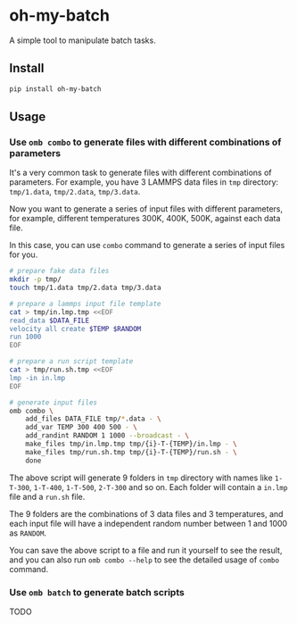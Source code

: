 # oh-my-batch
A simple tool to manipulate batch tasks.

## Install
```bash
pip install oh-my-batch
```

## Usage

### Use `omb combo` to generate files with different combinations of parameters

It's a very common task to generate files with different combinations of parameters. 
For example, you have 3 LAMMPS data files in `tmp` directory: `tmp/1.data`, `tmp/2.data`, `tmp/3.data`.

Now you want to generate a series of input files with different parameters,
for example, different temperatures 300K, 400K, 500K, against each data file.

In this case, you can use `combo` command to generate a series of input files for you.

```bash
# prepare fake data files
mkdir -p tmp/
touch tmp/1.data tmp/2.data tmp/3.data

# prepare a lammps input file template
cat > tmp/in.lmp.tmp <<EOF
read_data $DATA_FILE
velocity all create $TEMP $RANDOM
run 1000
EOF

# prepare a run script template
cat > tmp/run.sh.tmp <<EOF
lmp -in in.lmp
EOF

# generate input files
omb combo \
    add_files DATA_FILE tmp/*.data - \
    add_var TEMP 300 400 500 - \
    add_randint RANDOM 1 1000 --broadcast - \
    make_files tmp/in.lmp.tmp tmp/{i}-T-{TEMP}/in.lmp - \
    make_files tmp/run.sh.tmp tmp/{i}-T-{TEMP}/run.sh - \
    done
```

The above script will generate 9 folders in `tmp` directory
with names like `1-T-300`, `1-T-400`, `1-T-500`, `2-T-300` and so on.
Each folder will contain a `in.lmp` file and a `run.sh` file.

The 9 folders are the combinations of 3 data files and 3 temperatures,
and each input file will have a independent random number between 1 and 1000 as `RANDOM`.

You can save the above script to a file and run it yourself to see the result, 
and you can also run `omb combo --help` to see the detailed usage of `combo` command.


### Use `omb batch` to generate batch scripts
TODO